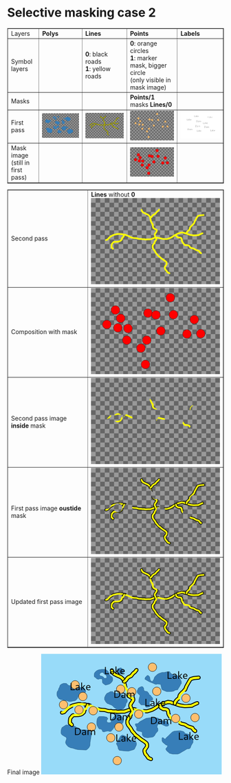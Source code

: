 # Selective masking case 2

<table border=1>
      <tr>
        <td>Layers</td>
        <td><b>Polys</b></td>
        <td><b>Lines</b></td>
        <td><b>Points</b></td>
        <td><b>Labels</b></td>
      </tr>
      <tr>
        <td>Symbol layers</td>
        <td></td>
        <td><b>0</b>: black roads<br/><b>1</b>: yellow roads</td>
        <td><b>0</b>: orange circles<br/><b>1</b>: marker mask, bigger circle<br/>(only visible in mask image)</td>
        <td></td>
      </tr>
      <tr>
        <td>Masks</td>
        <td></td>
        <td></td>
        <td><b>Points/1</b> masks <b>Lines/0</b></td>
        <td></td>
      </tr>
      <tr>
        <td>First pass</td>
        <td><img src="first_pass_0.png"/></td>
        <td><img src="first_pass_1.png"/></td>
        <td><img src="first_pass_2.png"/></td>
        <td><img src="labels.png"/></td>
      </tr>
      <tr>
        <td>Mask image<br/>(still in first pass)</td>
        <td></td>
        <td></td>
        <td><img src="first_pass_2_mask.png"/></td>
        <td></td>
      </tr>
    </table>
    <table border=1>
      <tr>
        <td>Second pass</td>
        <td><b>Lines</b> without <b>0</b><br/><img src="second_1.png"/></td>
      </tr>
      <tr>
        <td>Composition with mask</td>
        <td><img src="first_pass_2_mask.png"/></td>
      </tr>
      <tr>
        <td>Second pass image <b>inside</b> mask</td>
        <td><img src="second_1_a.png"/></td>
      </tr>
      <tr>
        <td>First pass image <b>oustide</b> mask</td>
        <td><img src="second_1_first_pass_2.png"/></td>
      </tr>
      <tr>
        <td>Updated first pass image</td>
        <td><img src="second_1_first_pass_3.png"/></td>
      </tr>
</table>

Final image <img src="final.png"/>

